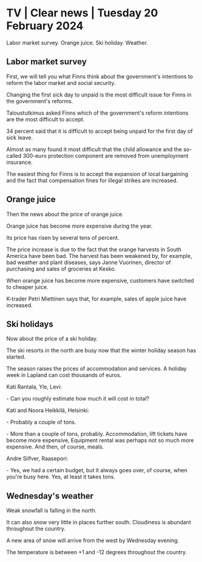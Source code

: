 # TV \| Clear news \| Tuesday 20 February 2024

Labor market survey. Orange juice. Ski holiday. Weather.

## Labor market survey

First, we will tell you what Finns think about the government's intentions to reform the labor market and social security.

Changing the first sick day to unpaid is the most difficult issue for Finns in the government's reforms.

Taloustutkimus asked Finns which of the government's reform intentions are the most difficult to accept.

34 percent said that it is difficult to accept being unpaid for the first day of sick leave.

Almost as many found it most difficult that the child allowance and the so-called 300-euro protection component are removed from unemployment insurance.

The easiest thing for Finns is to accept the expansion of local bargaining and the fact that compensation fines for illegal strikes are increased.

## Orange juice

Then the news about the price of orange juice.

Orange juice has become more expensive during the year.

Its price has risen by several tens of percent.

The price increase is due to the fact that the orange harvests in South America have been bad. The harvest has been weakened by, for example, bad weather and plant diseases, says Janne Vuorinen, director of purchasing and sales of groceries at Kesko.

When orange juice has become more expensive, customers have switched to cheaper juice.

K-trader Petri Miettinen says that, for example, sales of apple juice have increased.

## Ski holidays

Now about the price of a ski holiday.

The ski resorts in the north are busy now that the winter holiday season has started.

The season raises the prices of accommodation and services. A holiday week in Lapland can cost thousands of euros.

Kati Rantala, Yle, Levi:

\- Can you roughly estimate how much it will cost in total?

Kati and Noora Heikkilä, Helsinki:

\- Probably a couple of tons.

\- More than a couple of tons, probably. Accommodation, lift tickets have become more expensive, Equipment rental was perhaps not so much more expensive. And then, of course, meals.

Andre Silfver, Raasepori:

\- Yes, we had a certain budget, but it always goes over, of course, when you're busy here. Yes, at least it takes tons.

## Wednesday's weather

Weak snowfall is falling in the north.

It can also snow very little in places further south. Cloudiness is abundant throughout the country.

A new area of snow will arrive from the west by Wednesday evening.

The temperature is between +1 and -12 degrees throughout the country.

